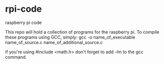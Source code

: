 rpi-code
========

raspberry pi code

This repo will hold a collection of programs for the raspberry pi. To compile these programs using GCC, simply:
gcc -o name_of_executable name_of_source.c name_of_additional_source.c

if you're using #include \<math.h\> don't forget to add -lm to the gcc command.

